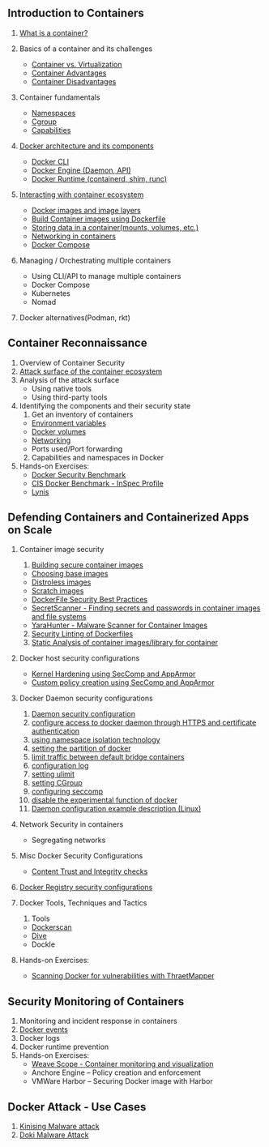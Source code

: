 ## Introduction to Containers 

1. [What is a container?](./Intro-Containers/what-is-container.md)
2. Basics of a container and its challenges
     - [Container vs. Virtualization](/Intro-Containers/containervsVM.md)
     - [Container Advantages](./Intro-Containers/Container-adv-dis.md#container-advantages)
     - [Container Disadvantages](./Intro-Containers/Container-adv-dis.md#container-disadvantages)
3. Container fundamentals
    - [Namespaces](./Intro-Containers/Namespaces.md)
    - [Cgroup](./Intro-Containers/Cgroup.md)
    - [Capabilities](./Intro-Containers/Capabilities.md)
4. [Docker architecture and its components](./Intro-Containers/docker-architecture.md#docker-architecture)
    - [Docker CLI](./Intro-Containers/docker-architecture.md#docker-client)
    - [Docker Engine (Daemon, API)](./Intro-Containers/docker-architecture.md#docker-engine)
    - [Docker Runtime (containerd, shim, runc)](./Intro-Containers/docker-architecture.md#docker-runtime)
5. [Interacting with container ecosystem](./Intro-Containers/Intracting-with-container.md)
     - [Docker images and image layers](./Intro-Containers/Intracting-with-container.md#understand-image-layers) <br>
     - [Build Container images using Dockerfile](./Intro-Containers/Intracting-with-container.md#dockerfile-instructions-with-example)<br>
     - [Storing data in a container(mounts, volumes, etc.)](./Intro-Containers/Intracting-with-container.md#storing-data-in-a-container)<br>
     - [Networking in containers](./Intro-Containers/Intracting-with-container.md#networking-in-containers)<br>
     - [Docker Compose](./Intro-Containers/Intracting-with-container.md#docker-compose)
  
6. Managing / Orchestrating multiple containers
   - Using CLI/API to manage multiple containers
   - Docker Compose
   - Kubernetes
   - Nomad
7. Docker alternatives(Podman, rkt)

     
## Container Reconnaissance

1. Overview of Container Security
2. [Attack surface of the container ecosystem](./container-sec/attack-surface.md)
3. Analysis of the attack surface
    - Using native tools
    - Using third-party tools
4. Identifying the components and their security state
    1. Get an inventory of containers
      - [Environment variables](./container-sec/Envir-variables.md)
      - [Docker volumes](./container-sec/Docker-volumes.md)
      - [Networking](./container-sec/Docker-Networking.md)
      - Ports used/Port forwarding
     2. Capabilities and namespaces in Docker
5. Hands-on Exercises:
   - [Docker Security Benchmark](./container-sec/Auditing-docker-sec.md)
   - [CIS Docker Benchmark - InSpec Profile](https://dev-sec.io/baselines/docker/)
   - [Lynis](https://github.com/CISOfy/Lynis)

## Defending Containers and Containerized Apps on Scale

1. Container image security
   1. [Building secure container images](/container-app-sec/Container-image-security.md)
     - [Choosing base images](/container-app-sec/Container-image-security.md#choosing-base-images)
     - [Distroless images](/container-app-sec/Container-image-security.md#distroless-images)
     - [Scratch images]((/container-app-sec/Container-image-security.md#scratch-images))
     - [DockerFile Security Best Practices](/container-app-sec/dockerfile-security.md)
     - [SecretScanner - Finding secrets and passwords in container images and file systems](/container-app-sec/SecretScanner.md)
     - [YaraHunter - Malware Scanner for Container Images](/container-app-sec/Yarahunter.md)

   2. [Security Linting of Dockerfiles](./container-app-sec/security-linting-dockerfile.md)
   3. [Static Analysis of container images/library for container](./container-app-sec/packetscanner.md)
   
2. Docker host security configurations
    - [Kernel Hardening using SecComp and AppArmor](/container-app-sec/SecComp-AppArmor.md)
    - [Custom policy creation using SecComp and AppArmor](/container-app-sec/SecComp-AppArmor.md)
3. Docker Daemon security configurations
    1. [Daemon security configuration](./container-app-sec/docker-daemon-sec.md#daemon-security-configuration)<br>
    2. [configure access to docker daemon through HTTPS and certificate authentication](/container-app-sec/docker-daemon-sec.md#configure-access-to-docker-daemon-through-https-and-certificate-authentication)<br>
    3. [using namespace isolation technology](./container-app-sec/docker-daemon-sec.md#using-namespace-isolation-technology)<br>
    4. [setting the partition of docker](/container-app-sec/docker-daemon-sec.md#setting-the-partition-of-docker)<br>
    5. [limit traffic between default bridge containers](/container-app-sec/docker-daemon-sec.md#limit-traffic-between-default-bridge-containers)<br>
    6. [configuration log](/container-app-sec/docker-daemon-sec.md#configuration-log)<br>
    7. [setting ulimit](/container-app-sec/docker-daemon-sec.md#setting-ulimit)<br>
    8. [setting CGroup](/container-app-sec/docker-daemon-sec.md#setting-cgroup)<br>
    9. [configuring seccomp](/container-app-sec/docker-daemon-sec.md#configuring-seccomp) <br>
    10. [disable the experimental function of docker](/container-app-sec/docker-daemon-sec.md#disable-the-experimental-function-of-docker) <br>
    11. [Daemon configuration example description (Linux)](/container-app-sec/docker-daemon-sec.md#daemon-configuration-example-description-linux)<br>

4. Network Security in containers
   - Segregating networks
5. Misc Docker Security Configurations
   - [Content Trust and Integrity checks](/container-app-sec/DCT.md)
6. [Docker Registry security configurations](./container-app-sec/docker-registry.md)
7. Docker Tools, Techniques and Tactics
   1. Tools
    - [Dockerscan](./container-app-sec/dockerscan.md) 
    - [Dive](/container-app-sec/Dive.md)
    - Dockle
 
8. Hands-on Exercises:

   - [Scanning Docker for vulnerabilities with ThraetMapper](/container-app-sec/ThreatMapper-app.md)
   
## Security Monitoring of Containers

1. Monitoring and incident response in containers
2. [Docker events](./container-monitoring.md/docker-events.md)
3. Docker logs
4. Docker runtime prevention
5. Hands-on Exercises:
   - [Weave Scope - Container monitoring and visualization](/container-monitoring.md/Sock-shop-weave.md)
   - Anchore Engine – Policy creation and enforcement
   - VMWare Harbor – Securing Docker image with Harbor

## Docker Attack - Use Cases 

1. [Kinising Malware attack](./use-cases/kinsing-Malware-attack.md) 
2. [Doki Malware Attack](./use-cases/Doki-malware-attack.md) 

